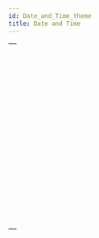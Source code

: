 ```yaml
---
id: Date_and_Time_theme
title: Date and Time
---
```



||
|---|
|[<!-- INCLUDE #_command_.Add to date.Syntax -->](../../commands-legacy/add-to-date.md)<br/>|
|[<!-- INCLUDE #_command_.Current date.Syntax -->](../../commands-legacy/current-date.md)<br/>|
|[<!-- INCLUDE #_command_.Current time.Syntax -->](../../commands-legacy/current-time.md)<br/>|
|[<!-- INCLUDE #_command_.Date.Syntax -->](../../commands-legacy/date.md)<br/>|
|[<!-- INCLUDE #_command_.Day number.Syntax -->](../../commands-legacy/day-number.md)<br/>|
|[<!-- INCLUDE #_command_.Day of.Syntax -->](../../commands-legacy/day-of.md)<br/>|
|[<!-- INCLUDE #_command_.Milliseconds.Syntax -->](../../commands-legacy/milliseconds.md)<br/>|
|[<!-- INCLUDE #_command_.Month of.Syntax -->](../../commands-legacy/month-of.md)<br/>|
|[<!-- INCLUDE #_command_.SET DEFAULT CENTURY.Syntax -->](../../commands-legacy/set-default-century.md)<br/>|
|[<!-- INCLUDE #_command_.Tickcount.Syntax -->](../../commands-legacy/tickcount.md)<br/>|
|[<!-- INCLUDE #_command_.Time.Syntax -->](../../commands-legacy/time.md)<br/>|
|[<!-- INCLUDE #_command_.Time string.Syntax -->](../../commands-legacy/time-string.md)<br/>|
|[<!-- INCLUDE #_command_.Timestamp.Syntax -->](../../commands-legacy/timestamp.md)<br/>|
|[<!-- INCLUDE #_command_.Year of.Syntax -->](../../commands-legacy/year-of.md)<br/>|
